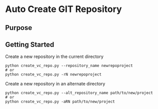 # Auto Create GIT Repository

## Purpose

## Getting Started

Create a new repository in the current directory

```
python create_vc_repo.py --repository_name newrepoproject
# or
python create_vc_repo.py -rN newrepoproject 
```

Create a new repository in an alternate directory 

```
python create_vc_repo.py --alt_repository_name path/to/new/project
# or
python create_vc_repo.py -aRN path/to/new/project 
```